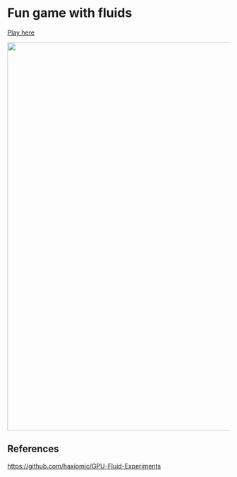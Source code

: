 # Fun game with fluids

[Play here](https://paveldogreat.github.io/WebGL-Fluid-Simulation/)

<img src="/screenshot.jpg?raw=true" width="880">

## References


https://github.com/haxiomic/GPU-Fluid-Experiments
